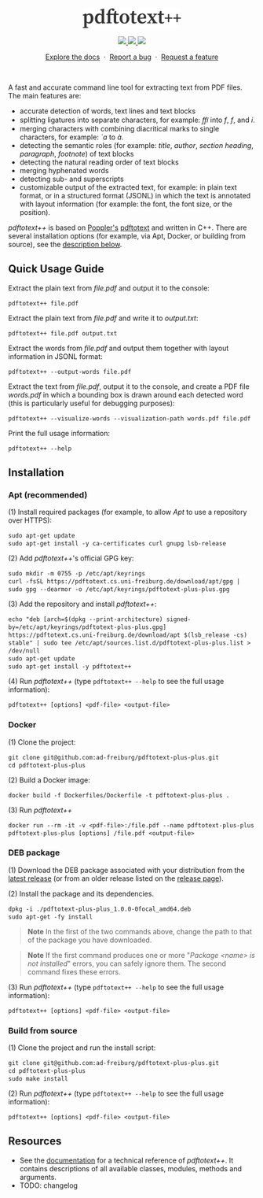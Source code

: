 <br/>
<p align="center">
  <a href="https://github.com/ad-freiburg/pdftotext-plus-plus">
    <img src="logo.png" alt="logo" width="200">
  </a>
</p>

<p align="center">
  <a href="https://github.com/ad-freiburg/pdftotext-plus-plus/actions/workflows/checkstyle.yml">
    <img src="https://github.com/ad-freiburg/pdftotext-plus-plus/actions/workflows/checkstyle.yml/badge.svg">
  </a>
  <a href="https://github.com/ad-freiburg/pdftotext-plus-plus/actions/workflows/unit_test.yml">
    <img src="https://github.com/ad-freiburg/pdftotext-plus-plus/actions/workflows/unit_test.yml/badge.svg">
  </a>
  <a href="https://github.com/ad-freiburg/pdftotext-plus-plus/actions/workflows/e2e_test.yml">
    <img src="https://github.com/ad-freiburg/pdftotext-plus-plus/actions/workflows/e2e_test.yml/badge.svg">
  </a>
</p>

<p align="center">
  <a href="https://pdftotext.cs.uni-freiburg.de">Explore the docs</a>
  &nbsp·&nbsp
  <a href="https://github.com/ad-freiburg/pdftotext-plus-plus/issues/new?labels=bug">Report a bug</a>
  &nbsp·&nbsp
  <a href="https://github.com/ad-freiburg/pdftotext-plus-plus/issues/new?labels=enhancement">Request a feature</a>
</p>
<br>

A fast and accurate command line tool for extracting text from PDF files. The main features are:
* accurate detection of words, text lines and text blocks
* splitting ligatures into separate characters, for example: *ﬃ* into *f*, *f*, and *i*.
* merging characters with combining diacritical marks to single characters, for example: *`a* to *à*.
* detecting the semantic roles (for example: *title*, *author*, *section heading*, *paragraph*, *footnote*) of text blocks
* detecting the natural reading order of text blocks
* merging hyphenated words
* detecting sub- and superscripts
* customizable output of the extracted text, for example: in plain text format, or in a structured format (JSONL) in which the text is annotated with layout information (for example: the font, the font size, or the position).

*pdftotext++* is based on [Poppler's](https://gitlab.freedesktop.org/poppler/poppler) [pdftotext](https://gitlab.freedesktop.org/poppler/poppler/-/blob/master/utils/pdftotext.cc) and written in C++.
There are several installation options (for example, via Apt, Docker, or building from source), see the [description below](#installation).

<!-- =========================================================================================== -->

## Quick Usage Guide

Extract the plain text from *file.pdf* and output it to the console:
```
pdftotext++ file.pdf
```

Extract the plain text from *file.pdf* and write it to *output.txt*:
```
pdftotext++ file.pdf output.txt
```

Extract the words from *file.pdf* and output them together with layout information in JSONL format:
```
pdftotext++ --output-words file.pdf
```

Extract the text from *file.pdf*, output it to the console, and create a PDF file *words.pdf* in which a bounding box is drawn around each detected word (this is particularly useful for debugging purposes):
```
pdftotext++ --visualize-words --visualization-path words.pdf file.pdf
```

Print the full usage information:
```
pdftotext++ --help
```

## Installation

### Apt (recommended)
(1) Install required packages (for example, to allow *Apt* to use a repository over HTTPS):
```
sudo apt-get update
sudo apt-get install -y ca-certificates curl gnupg lsb-release
```

(2) Add *pdftotext++*'s official GPG key:
```
sudo mkdir -m 0755 -p /etc/apt/keyrings
curl -fsSL https://pdftotext.cs.uni-freiburg.de/download/apt/gpg | sudo gpg --dearmor -o /etc/apt/keyrings/pdftotext-plus-plus.gpg
```

(3) Add the repository and install *pdftotext++*:
```
echo "deb [arch=$(dpkg --print-architecture) signed-by=/etc/apt/keyrings/pdftotext-plus-plus.gpg] https://pdftotext.cs.uni-freiburg.de/download/apt $(lsb_release -cs) stable" | sudo tee /etc/apt/sources.list.d/pdftotext-plus-plus.list > /dev/null
sudo apt-get update
sudo apt-get install -y pdftotext++
```

(4) Run *pdftotext++* (type `pdftotext++ --help` to see the full usage information):
```
pdftotext++ [options] <pdf-file> <output-file>
```

### Docker

(1) Clone the project:
```
git clone git@github.com:ad-freiburg/pdftotext-plus-plus.git
cd pdftotext-plus-plus
```

(2) Build a Docker image:
```
docker build -f Dockerfiles/Dockerfile -t pdftotext-plus-plus .
```

(3) Run *pdftotext++*
```
docker run --rm -it -v <pdf-file>:/file.pdf --name pdftotext-plus-plus pdftotext-plus-plus [options] /file.pdf <output-file>
```

### DEB package

(1) Download the DEB package associated with your distribution from the [latest release](https://github.com/ad-freiburg/pdftotext-plus-plus/releases/latest) (or from an older release listed on the [release page](https://github.com/ad-freiburg/pdftotext-plus-plus/releases)).

(2) Install the package and its dependencies.<br>
```
dpkg -i ./pdftotext-plus-plus_1.0.0-0focal_amd64.deb
sudo apt-get -fy install
```
> **Note**
> In the first of the two commands above, change the path to that of the package you have downloaded.

> **Note**
> If the first command produces one or more "*Package &lt;name&gt; is not installed*" errors, you can safely ignore them.
The second command fixes these errors.

(3) Run *pdftotext++* (type `pdftotext++ --help` to see the full usage information):
```
pdftotext++ [options] <pdf-file> <output-file>
```

### Build from source

(1) Clone the project and run the install script:
```
git clone git@github.com:ad-freiburg/pdftotext-plus-plus.git
cd pdftotext-plus-plus
sudo make install
```

(2) Run *pdftotext++* (type `pdftotext++ --help` to see the full usage information):
```
pdftotext++ [options] <pdf-file> <output-file>
```

## Resources

* See the [documentation](https://pdftotext.cs.uni-freiburg.de) for a technical reference of *pdftotext++*. It contains descriptions of all available classes, modules, methods and arguments.
* TODO: changelog

